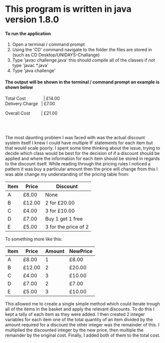 # This program is written in java version 1.8.0

#### To run the application
1. Open a terminal / command prompt
2. Using the 'CD' command navigate to the folder the files are stored in (such as CD Desktop/UNIDAYS-Challange)
3. Type 'javac challenge.java' this should compile all of the classes if not type 'javac \*.java'
4. Type 'java challenge'




#### The output will be shown in the terminal / command prompt an example is shown below


Total Cost &emsp; &emsp; &emsp;        | £14.00<br>
Delivery Charge    &ensp;| £7.00 <br>

Overall Cost      &emsp;&emsp; | £21.00


<br> <br>

The most daunting problem I was faced with was the actual discount system itself I knew I could have multiple IF statements for each item but that would scale poorly. I spent some time thinking about the issue, trying to decide which class would be best for the decision of if a discount should be applied and where the information for each item should be stored in regards to the discount itself. While reading through the pricing rules I noticed a pattern it was buy a particular amount then the price will change from this I was able change my understanding of the pricing table from:

Item |	Price	 | Discount
---|---|---
A	 | £8.00	| None
B	 | £12.00	| 2 for £20.00
C	 | £4.00	| 3 for £10.00
D	 | £7.00	| Buy 1 get 1 free
E	 | £5.00	| 3 for the price of 2

To something more like this:

Item|	Price|	Amount|	NewPrice
---|---|---|---
A	|£8.00 	|1	|£8.00
B	|£12.00 	|2	|£20.00
C	|£4.00 	|3	|£10.00
D	|£7.00 	|2	|£7.00
E	|£5.00 	|3	|£10.00

This allowed me to create a single simple method which could iterate trough all of the items in the basket and apply the relevant discounts. To do this I kept a tally of each item as they were added. I then created 2 integer variables for each item one of the total quantity of an item divided by the amount required for a discount the other integer was the remainder of this. I multiplied the discounted integer by the new price, then multiple the remainder by the original cost. Finally, I added both of them to the total cost.
